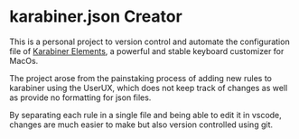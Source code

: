 # karabiner.json Creator

This is a personal project to version control and automate the configuration file of [Karabiner Elements](https://karabiner-elements.pqrs.org/), a powerful and stable keyboard customizer for MacOs.

The project arose from the painstaking process of adding new rules to karabiner using the UserUX, which does not keep track of changes as well as provide no formatting for json files.

By separating each rule in a single file and being able to edit it in vscode, changes are much easier to make but also version controlled using git.